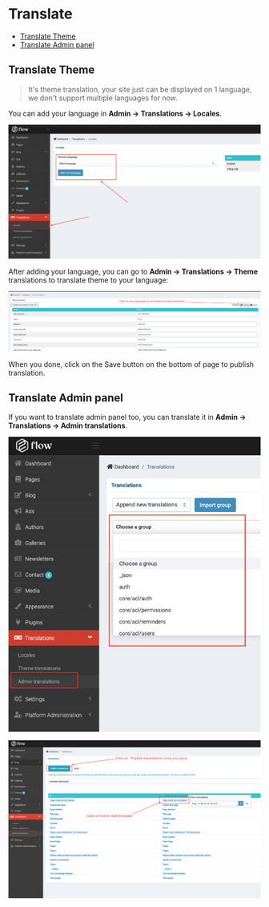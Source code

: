 # Translate

- [Translate Theme](#translate-theme)
- [Translate Admin panel](#translate-admin-panel)

## Translate Theme

> It's theme translation, your site just can be displayed on 1 language, we don't support multiple languages for now.

You can add your language in __Admin -> Translations -> Locales__.

![Lang-1](_images/userguide/lang-1.png)

After adding your language, you can go to __Admin -> Translations -> Theme__ translations to translate theme to your language:

![Lang-2](_images/userguide/lang-2.png)

When you done, click on the Save button on the bottom of page to publish translation.

## Translate Admin panel

If you want to translate admin panel too, you can translate it in __Admin -> Translations -> Admin translations__.

![Lang-3](_images/userguide/lang-3.png)

![Lang-4](_images/userguide/lang-4.png)